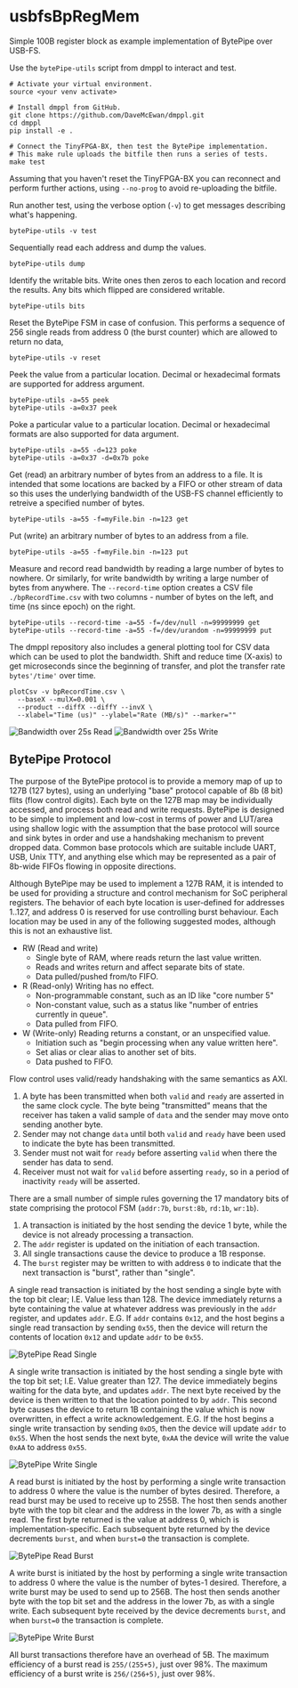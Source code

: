 
usbfsBpRegMem
=============

Simple 100B register block as example implementation of BytePipe over USB-FS.

Use the `bytePipe-utils` script from dmppl to interact and test.

```
# Activate your virtual environment.
source <your venv activate>

# Install dmppl from GitHub.
git clone https://github.com/DaveMcEwan/dmppl.git
cd dmppl
pip install -e .

# Connect the TinyFPGA-BX, then test the BytePipe implementation.
# This make rule uploads the bitfile then runs a series of tests.
make test
```

Assuming that you haven't reset the TinyFPGA-BX you can reconnect and perform
further actions, using `--no-prog` to avoid re-uploading the bitfile.

Run another test, using the verbose option (`-v`) to get messages describing
what's happening.
```
bytePipe-utils -v test
```

Sequentially read each address and dump the values.
```
bytePipe-utils dump
```

Identify the writable bits.
Write ones then zeros to each location and record the results.
Any bits which flipped are considered writable.
```
bytePipe-utils bits
```

Reset the BytePipe FSM in case of confusion.
This performs a sequence of 256 single reads from address 0 (the burst counter)
which are allowed to return no data,
```
bytePipe-utils -v reset
```

Peek the value from a particular location.
Decimal or hexadecimal formats are supported for address argument.
```
bytePipe-utils -a=55 peek
bytePipe-utils -a=0x37 peek
```

Poke a particular value to a particular location.
Decimal or hexadecimal formats are also supported for data argument.
```
bytePipe-utils -a=55 -d=123 poke
bytePipe-utils -a=0x37 -d=0x7b poke
```

Get (read) an arbitrary number of bytes from an address to a file.
It is intended that some locations are backed by a FIFO or other stream of data
so this uses the underlying bandwidth of the USB-FS channel efficiently to
retreive a specified number of bytes.
```
bytePipe-utils -a=55 -f=myFile.bin -n=123 get
```

Put (write) an arbitrary number of bytes to an address from a file.
```
bytePipe-utils -a=55 -f=myFile.bin -n=123 put
```

Measure and record read bandwidth by reading a large number of bytes to nowhere.
Or similarly, for write bandwidth by writing a large number of bytes from
anywhere.
The `--record-time` option creates a CSV file `./bpRecordTime.csv` with two
columns - number of bytes on the left, and time (ns since epoch) on the right.
```
bytePipe-utils --record-time -a=55 -f=/dev/null -n=99999999 get
bytePipe-utils --record-time -a=55 -f=/dev/urandom -n=99999999 put
```

[bwRead]: ./img/BytePipe_bandwidth25s_read.png "Bandwidth over 25s Read"
[bwWrite]: ./img/BytePipe_bandwidth25s_write.png "Bandwidth over 25s Write"

The dmppl repository also includes a general plotting tool for CSV data which
can be used to plot the bandwidth.
Shift and reduce time (X-axis) to get microseconds since the beginning of
transfer, and plot the transfer rate `bytes'/time'` over time.
```
plotCsv -v bpRecordTime.csv \
  --baseX --mulX=0.001 \
  --product --diffX --diffY --invX \
  --xlabel="Time (us)" --ylabel="Rate (MB/s)" --marker=""
```
![Bandwidth over 25s Read][bwRead]
![Bandwidth over 25s Write][bwWrite]


BytePipe Protocol
-----------------

[rdSingle]: ./img/BytePipe_rdSingle.wavedrom.svg "BytePipe Read Single"
[wrSingle]: ./img/BytePipe_wrSingle.wavedrom.svg "BytePipe Write Single"
[rdBurst]: ./img/BytePipe_rdBurst.wavedrom.svg "BytePipe Read Burst"
[wrBurst]: ./img/BytePipe_wrBurst.wavedrom.svg "BytePipe Write Burst"

The purpose of the BytePipe protocol is to provide a memory map of up to 127B
(127 bytes), using an underlying "base" protocol capable of 8b (8 bit) flits
(flow control digits).
Each byte on the 127B map may be individually accessed, and process both read
and write requests.
BytePipe is designed to be simple to implement and low-cost in terms of power
and LUT/area using shallow logic with the assumption that the base protocol
will source and sink bytes in order and use a handshaking mechanism to prevent
dropped data.
Common base protocols which are suitable include UART, USB, Unix TTY, and
anything else which may be represented as a pair of 8b-wide FIFOs flowing in
opposite directions.

Although BytePipe may be used to implement a 127B RAM, it is intended to be used
for providing a structure and control mechanism for SoC peripheral registers.
The behavior of each byte location is user-defined for addresses 1..127, and
address 0 is reserved for use controlling burst behaviour.
Each location may be used in any of the following suggested modes, although this
is not an exhaustive list.

- RW (Read and write)
  - Single byte of RAM, where reads return the last value written.
  - Reads and writes return and affect separate bits of state.
  - Data pulled/pushed from/to FIFO.
- R (Read-only)
  Writing has no effect.
  - Non-programmable constant, such as an ID like "core number 5"
  - Non-constant value, such as a status like "number of entries currently in queue".
  - Data pulled from FIFO.
- W (Write-only)
  Reading returns a constant, or an unspecified value.
  - Initiation such as "begin processing when any value written here".
  - Set alias or clear alias to another set of bits.
  - Data pushed to FIFO.

Flow control uses valid/ready handshaking with the same semantics as AXI.

1. A byte has been transmitted when both `valid` and `ready` are asserted in
  the same clock cycle.
  The byte being "transmitted" means that the receiver has taken a valid sample
  of `data` and the sender may move onto sending another byte.
2. Sender may not change `data` until both `valid` and `ready` have been used to
  indicate the byte has been transmitted.
3. Sender must not wait for `ready` before asserting `valid` when there the
  sender has data to send.
4. Receiver must not wait for `valid` before asserting `ready`, so in a period
  of inactivity `ready` will be asserted.

There are a small number of simple rules governing the 17 mandatory bits of
state comprising the protocol FSM (`addr:7b`, `burst:8b`, `rd:1b`, `wr:1b`).

1. A transaction is initiated by the host sending the device 1 byte, while the
   device is not already processing a transaction.
2. The `addr` register is updated on the initiation of each transaction.
3. All single transactions cause the device to produce a 1B response.
4. The `burst` register may be written to with address `0` to indicate that the
   next transaction is "burst", rather than "single".

A single read transaction is initiated by the host sending a single byte with
the top bit clear; I.E. Value less than 128.
The device immediately returns a byte containing the value at whatever
address was previously in the `addr` register, and updates `addr`.
E.G. If `addr` contains `0x12`, and the host begins a single read transaction
by sending `0x55`, then the device will return the contents of location
`0x12` and update `addr` to be `0x55`.

![BytePipe Read Single][rdSingle]

A single write transaction is initiated by the host sending a single byte with
the top bit set; I.E. Value greater than 127.
The device immediately begins waiting for the data byte, and updates `addr`.
The next byte received by the device is then written to that the location
pointed to by `addr`.
This second byte causes the device to return 1B containing the value which is
now overwritten, in effect a write acknowledgement.
E.G. If the host begins a single write transaction by sending `0xD5`, then the
device will update `addr` to `0x55`.
When the host sends the next byte, `0xAA` the device will write the value `0xAA`
to address `0x55`.

![BytePipe Write Single][wrSingle]

A read burst is initiated by the host by performing a single write transaction
to address 0 where the value is the number of bytes desired.
Therefore, a read burst may be used to receive up to 255B.
The host then sends another byte with the top bit clear and the address in the
lower 7b, as with a single read.
The first byte returned is the value at address 0, which is
implementation-specific.
Each subsequent byte returned by the device decrements `burst`, and when
`burst=0` the transaction is complete.

![BytePipe Read Burst][rdBurst]

A write burst is initiated by the host by performing a single write transaction
to address 0 where the value is the number of bytes-1 desired.
Therefore, a write burst may be used to send up to 256B.
The host then sends another byte with the top bit set and the address in the
lower 7b, as with a single write.
Each subsequent byte received by the device decrements `burst`, and when
`burst=0` the transaction is complete.

![BytePipe Write Burst][wrBurst]

All burst transactions therefore have an overhead of 5B.
The maximum efficiency of a burst read is `255/(255+5)`, just over 98%.
The maximum efficiency of a burst write is `256/(256+5)`, just over 98%.

